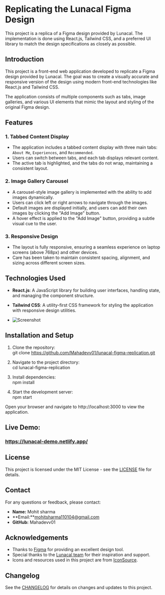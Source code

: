 # Replicating the Lunacal Figma Design


This project is a replica of a Figma design provided by Lunacal. The implementation is done using React.js, Tailwind CSS, and a preferred UI library to match the design specifications as closely as possible.

## Introduction

This project is a front-end web application developed to replicate a Figma design provided by Lunacal. The goal was to create a visually accurate and responsive version of the design using modern front-end technologies like React.js and Tailwind CSS.

The application consists of multiple components such as tabs, image galleries, and various UI elements that mimic the layout and styling of the original Figma design.

## Features

### 1. Tabbed Content Display

- The application includes a tabbed content display with three main tabs: `About Me`, `Experiences`, and `Recommended`.
- Users can switch between tabs, and each tab displays relevant content.
- The active tab is highlighted, and the tabs do not wrap, maintaining a consistent layout.

### 2. Image Gallery Carousel

- A carousel-style image gallery is implemented with the ability to add images dynamically.
- Users can click left or right arrows to navigate through the images.
- Default images are displayed initially, and users can add their own images by clicking the "Add Image" button.
- A hover effect is applied to the "Add Image" button, providing a subtle visual cue to the user.

### 3. Responsive Design

- The layout is fully responsive, ensuring a seamless experience on laptop screens (above 768px) and other devices.
- Care has been taken to maintain consistent spacing, alignment, and sizing across different screen sizes.

## Technologies Used

- **React.js**: A JavaScript library for building user interfaces, handling state, and managing the component structure.
- **Tailwind CSS**: A utility-first CSS framework for styling the application with responsive design utilities.

- ![Screenshot](https://github.com/user-attachments/assets/8a41c8f2-c9e7-4cd2-ba23-38785009d91e)


## Installation and Setup

1. Clone the repository:<br/>
   git clone https://github.com/Mahadevv01/lunacal-figma-replication.git

2. Navigate to the project directory:<br/>
   cd lunacal-figma-replication

3. Install dependencies:<br/>
   npm install

4. Start the development server:<br/>
   npm start

Open your browser and navigate to http://localhost:3000 to view the application.

## Live Demo: 
   ### https://lunacal-demo.netlify.app/
   ## License

This project is licensed under the MIT License - see the [LICENSE](LICENSE) file for details.

## Contact

For any questions or feedback, please contact:

- **Name:** Mohit sharma
- **Email:**mohitsharma110104@gmail.com
- **GitHub:** Mahadevv01

## Acknowledgements

- Thanks to [Figma](https://www.figma.com) for providing an excellent design tool.
- Special thanks to the [Lunacal team](#) for their inspiration and support.
- Icons and resources used in this project are from [IconSource](https://iconsource.com).

## Changelog

See the [CHANGELOG](CHANGELOG.md) for details on changes and updates to this project.


